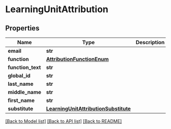 # LearningUnitAttribution


## Properties
Name | Type | Description | Notes
------------ | ------------- | ------------- | -------------
**email** | **str** |  | [optional] 
**function** | [**AttributionFunctionEnum**](AttributionFunctionEnum.md) |  | [optional] 
**function_text** | **str** |  | [optional] 
**global_id** | **str** |  | [optional] 
**last_name** | **str** |  | [optional] 
**middle_name** | **str** |  | [optional] 
**first_name** | **str** |  | [optional] 
**substitute** | [**LearningUnitAttributionSubstitute**](LearningUnitAttributionSubstitute.md) |  | [optional] 

[[Back to Model list]](../README.md#documentation-for-models) [[Back to API list]](../README.md#documentation-for-api-endpoints) [[Back to README]](../README.md)


